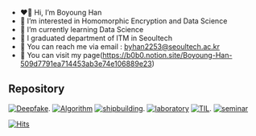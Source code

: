 - ❤️‍🔥 Hi, I’m Boyoung Han
- 🧡 I’m interested in Homomorphic Encryption and Data Science
- 💛 I’m currently learning Data Science
- 💚 I graduated department of ITM in Seoultech
- 💙 You can reach me via email : byhan2253@seoultech.ac.kr
- 💜 You can visit my page(https://b0b0.notion.site/Boyoung-Han-509d7791ea714453ab3e74e106889e23)

## Repository</br>
[![Deepfake](https://github-readme-stats.vercel.app/api/pin/?username=bobo-0&repo=deepfake_detection&theme=material-palenight&show_owner=True)](https://github.com/bobo-0/deepfake_detection). [![Algorithm](https://github-readme-stats.vercel.app/api/pin/?username=bobo-0&repo=algorithm&theme=material-palenight&show_owner=True)](https://github.com/bobo-0/algorithm)
[![shipbuilding](https://github-readme-stats.vercel.app/api/pin/?username=bobo-0&repo=project_shipbuilding&theme=material-palenight&show_owner=True)](https://github.com/bobo-0/project_shipbuilding). [![laboratory](https://github-readme-stats.vercel.app/api/pin/?username=bobo-0&repo=laboratory&theme=material-palenight&show_owner=True)](https://github.com/bobo-0/laboratory)
[![TIL](https://github-readme-stats.vercel.app/api/pin/?username=bobo-0&repo=TIL&theme=material-palenight&show_owner=True)](https://github.com/bobo-0/TIL). [![seminar](https://github-readme-stats.vercel.app/api/pin/?username=bobo-0&repo=seminar&theme=material-palenight&show_owner=True)](https://github.com/bobo-0/seminar)




[![Hits](https://hits.seeyoufarm.com/api/count/incr/badge.svg?url=https%3A%2F%2Fgithub.com%2Ftwinklesu&count_bg=%23FF6B74&title_bg=%23000000&icon=&icon_color=%23E7E7E7&title=hits&edge_flat=false)](https://hits.seeyoufarm.com)
